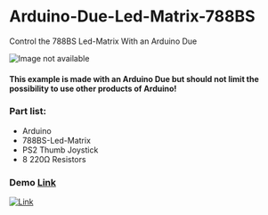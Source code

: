 # Arduino-Due-Led-Matrix-788BS
Control the 788BS Led-Matrix With an Arduino Due

![Image not available](https://raw.githubusercontent.com/pieterVL/Arduino-Due-Led-Matrix-788BS/a481715e9e6fb5efaba2901a5601a1900588415b/breadboardDrawing.png)

#### This example is made with an Arduino Due but should not limit the possibility to use other products of Arduino!

### Part list:
* Arduino
* 788BS-Led-Matrix
* PS2 Thumb Joystick
* 8 220Ω Resistors

### Demo [Link](https://www.youtube.com/watch?v=8Jiau6RrYY0)
[![Link](https://i.ytimg.com/vi/8Jiau6RrYY0/maxresdefault.jpg)](https://www.youtube.com/watch?v=8Jiau6RrYY0)
